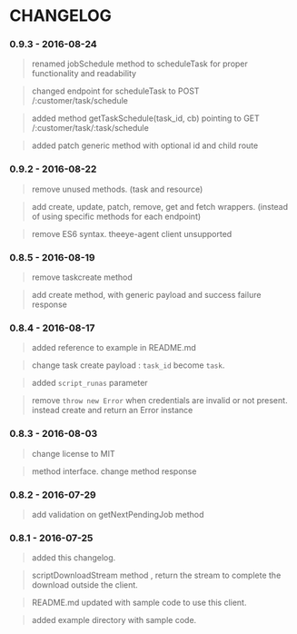 # CHANGELOG

### 0.9.3 - 2016-08-24

> renamed jobSchedule method to scheduleTask for proper functionality and readability

> changed endpoint for scheduleTask to POST /:customer/task/schedule

> added method getTaskSchedule(task_id, cb) pointing to GET /:customer/task/:task/schedule

> added patch generic method with optional id and child route            

### 0.9.2 - 2016-08-22

> remove unused methods. (task and resource)      

> add create, update, patch, remove, get and fetch wrappers. (instead of using specific methods for each endpoint)      

> remove ES6 syntax. theeye-agent client unsupported     

### 0.8.5 - 2016-08-19

> remove taskcreate method    

> add create method, with generic payload and success failure response      


### 0.8.4 - 2016-08-17

> added reference to example in README.md     

> change task create payload : `task_id` become `task`.     

> added `script_runas` parameter      

> remove `throw new Error` when credentials are invalid or not present. instead create and return an Error instance      


### 0.8.3 - 2016-08-03

> change license to MIT

> method interface. change method response

### 0.8.2 - 2016-07-29

> add validation on getNextPendingJob method

### 0.8.1 - 2016-07-25

> added this changelog.    

> scriptDownloadStream method , return the stream to complete the download outside the client.    

> README.md updated with sample code to use this client.    

> added example directory with sample code.    
